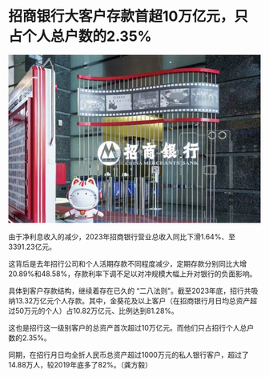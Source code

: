 # 招商银行大客户存款首超10万亿元，只占个人总户数的2.35%

![bf1e7cc35c52884259950efc2db32741.jpg](https://raw.githubusercontent.com/qqhsx/qqnews_image/main/2024/03/26/招商银行大客户存款首超10万亿元，只占个人总户数的2.35%/bf1e7cc35c52884259950efc2db32741.jpg)

由于净利息收入的减少，2023年招商银行营业总收入同比下滑1.64%、至3391.23亿元。

这背后是去年招行公司和个人活期存款不同程度减少，定期存款分别同比大增20.89%和48.58%，存款利率下调不足以对冲规模大幅上升对银行的负面影响。

具体到客户存款结构，继续着存在已久的
“二八法则”。截至2023年底，招行共吸纳13.32万亿元个人存款。其中，金葵花及以上客户（在招商银行月日均总资产超过50万元的个人）占10.82万亿元、比例达到81.28%。

这也是招行这一级别客户的总资产首次超过10万亿元。而他们只占招行个人总户数的2.35%。

同期，在招行月日均全折人民币总资产超过1000万元的私人银行客户，超过了14.88万人，较2019年底多了82%。（龚方毅）

